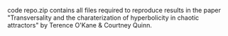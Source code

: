 code repo.zip contains all files required to reproduce results in the paper
"Transversality and the charaterization of hyperbolicity in chaotic attractors" by Terence O'Kane & Courtney Quinn.
